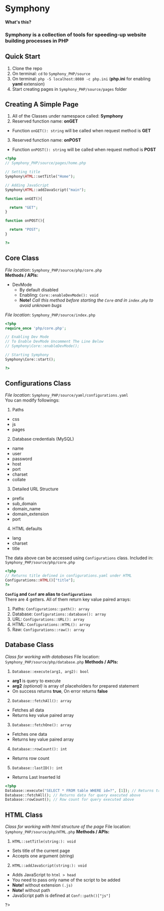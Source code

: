 # Symphony
**What's this?**
### Symphony is a collection of tools for speeding-up website building processes in PHP

## Quick Start
1. Clone the repo
2. On terminal: ```cd``` to ```Symphony_PHP/source```
3. On terminal: ```php -S localhost:8080 -c php.ini``` (**php.ini** for enabling **yaml** extension)
4. Start creating pages in ```Symphony_PHP/source/pages``` folder

## Creating A Simple Page
1. All of the Classes under namespace called: **Symphony**
2. Reserved function name: **onGET**
  - Function `onGET(): string` will be called when request method is **GET**
3. Reserved function name: **onPOST**
  - Function `onPOST(): string` will be called when request method is **POST**

```php
<?php
// Symphony_PHP/source/pages/home.php

// Setting title
Symphony\HTML::setTitle("Home");

// Adding JavaScript
Symphony\HTML::addJavaScript("main");

function onGET(){

  return "GET";
}

function onPOST(){

  return "POST";
}

?>
```

## Core Class
*File location*: ```Symphony_PHP/source/php/core.php```\
**Methods / APIs:**
- DevMode
  - By default disabled
  - Enabling: `Core::enableDevMode(): void`
  - **Note!** *Call this method before starting the `Core` and in `index.php` to avoid unknown bugs*


*File location*: ```Symphony_PHP/source/index.php```
```php
<?php
require_once 'php/core.php';

// Enabling Dev Mode
// To Enable DevMode Uncomment The Line Below
// Symphony\Core::enableDevMode();

// Starting Symphony
Symphony\Core::start();

?>
```

## Configurations Class
*File location*: ```Symphony_PHP/source/yaml/configurations.yaml```\
You can modify followings:
1. Paths
  - css
  - js
  - pages
2. Database credentials (MySQL)
  - name
  - user
  - password
  - host
  - port
  - charset
  - collate
3. Detailed URL Structure
  - prefix
  - sub_domain
  - domain_name
  - domain_extension
  - port
4. HTML defaults
  - lang
  - charset
  - title

The data above can be accessed using <code>Configurations</code> class.
Included in: ```Symphony_PHP/source/php/core.php```
```php
<?php
// Returns title defined in configurations.yaml under HTML
Configurations::HTML()["title"];
?>
```
**`Config` and `Conf` are alias to `Configurations`**\
There are 4 getters. All of them return key value paired arrays:
1. Paths: `Configurations::path(): array`
2. Database: `Configurations::database(): array`
3. URL: `Configurations::URL(): array`
4. HTML: `Configurations::HTML(): array`
4. Raw: `Configurations::raw(): array`

## Database Class
*Class for working with databases*
File location: ```Symphony_PHP/source/php/database.php```
**Methods / APIs:**
1. ```Database::execute(arg1, arg2): bool```
  - **arg1** is query to execute
  - **arg2** *(optional)* is array of placeholders for prepared statement
  - On success returns **true**, On error returns **false**
2. ```Database::fetchAll(): array```
  - Fetches all data
  - Returns key value paired array
3. ```Database::fetchOne(): array```
  - Fetches one data
  - Returns key value paired array
4. ```Database::rowCount(): int```
  - Returns row count
5. ```Database::lastID(): int```
  - Returns Last Inserted Id
  
```php
<?php
Database::execute("SELECT * FROM table WHERE id=?", [1]); // Returns true or false depending result
Database::fetchAll(); // Returns data for query executed above
Database::rowCount(); // Row count for query executed above
```
## HTML Class
*Class for working with html structure of the page*
File location: ```Symphony_PHP/source/php/HTML.php```
**Methods / APIs:**
1. `HTML::setTitle(string:): void`
  - Sets title of the current page
  - Accepts one argument (string)
2. `HTML::addJavaScript(string:): void`
  - Adds JavaScript to `html > head`
  - You need to pass only name of the script to be added
  - **Note!** without extension `(.js)`
  - **Note!** without path
  - JavaScript path is defined at `Conf::path()["js"]`

?>
